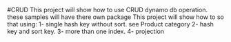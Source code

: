 #CRUD
This project will show how to use CRUD dynamo db operation.
these samples will have there own package
This project will show how to so that using:
 1- single hash key without sort. see Product category
 2- hash key and sort key.
 3- more than one index.
 4- projection
 
